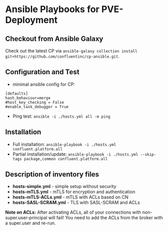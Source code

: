 # Ansible Playbooks for PVE-Deployment

## Checkout from Ansible Galaxy
Check out the latest CP via `ansible-galaxy collection install git+https://github.com/confluentinc/cp-ansible.git`.

## Configuration and Test
* minimal ansible config for CP:
```
[defaults]
hash_behaviour=merge
#host_key_checking = False
#enable_task_debugger = True
```
* Ping test: `ansible -i ./hosts.yml all -m ping`

## Installation
* Full installation: `ansible-playbook -i ./hosts.yml confluent.platform.all`
* Partial installation/update: `ansible-playbook -i ./hosts.yml --skip-tags package,common confluent.platform.all`

## Description of inventory files
* **hosts-simple.yml** - simple setup without security
* **hosts-mTLS.yml** - mTLS for encryption and authentication
* **hosts-mTLS-ACLs.yml** - mTLS with ACLs based on CN
* **hosts-SASL-SCRAM.yml** - TLS with SASL-SCRAM and ACLs

**Note on ACLs:** After activating ACLs, all of your connections with non-super.user-principal will fail! You need to add the ACLs from the broker with a super.user and re-run. 
